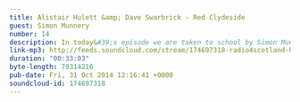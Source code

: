 ```yaml
---
title: Alistair Hulett &amp; Dave Swarbrick - Red Clydeside
guest: Simon Munnery
number: 14
description: In today&#39;s episode we are taken to school by Simon Munnery as we discuss his favourite album, the little known Scottish folk protests songs of &quot;Red Clydeside&quot; by Alistair Hulett &amp; Dave Swarbrick.
link-mp3: http://feeds.soundcloud.com/stream/174697318-radio4scotland-hmm-interesting-choice-ep14-alistair-hulett-dave-swarbrick-red-clydeside.mp3
duration: "00:33:03"
byte-length: 79314216
pub-date: Fri, 31 Oct 2014 12:16:41 +0000
soundcloud-id: 174697318
---
```


